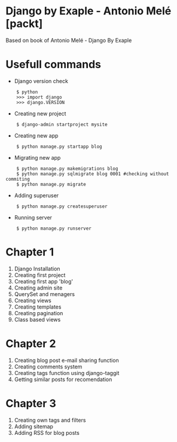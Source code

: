 # Django by Exaple - Antonio Melé [packt]
Based on book of Antonio Melé -  Django By Exaple

# Usefull commands
* Django version check
```
    $ python
    >>> import django
    >>> django.VERSION
```

* Creating new project
```
    $ django-admin startproject mysite
```

* Creating new app
```
    $ python manage.py startapp blog
```

* Migrating new app
```
    $ python manage.py makemigrations blog
    $ python manage.py sqlmigrate blog 0001 #checking without commiting
    $ python manage.py migrate
```

* Adding superuser
```
    $ python manage.py createsuperuser
```

* Running server
```
    $ python manage.py runserver
```

# Chapter 1
1. Django Installation
2. Creating first project
3. Creating first app 'blog'
4. Creating admin site
5. QuerySet and menagers
6. Creating views
7. Creating templates
8. Creating pagination
9. Class based views

# Chapter 2
1. Creating blog post e-mail sharing function
2. Creating comments system
3. Creating tags function using django-taggit
4. Getting similar posts for recomendation

# Chapter 3
1. Creating own tags and filters
2. Adding sitemap
3. Adding RSS for blog posts
